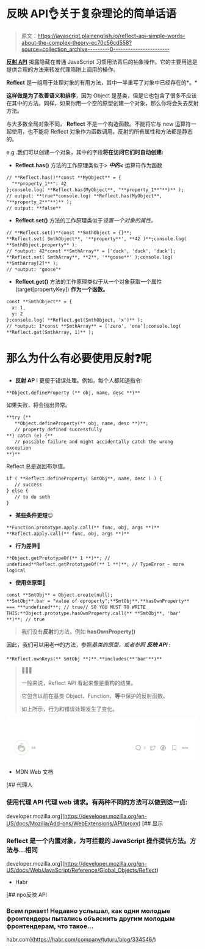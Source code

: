 # 反映 API👌关于复杂理论的简单话语

> 原文：<https://javascript.plainenglish.io/reflect-api-simple-words-about-the-complex-theory-ec70c56cd558?source=collection_archive---------0----------------------->

[**反射 API**](https://developer.mozilla.org/en-US/docs/Web/JavaScript/Reference/Global_Objects/Reflect) 揭露隐藏在普通 JavaScript 习惯用法背后的抽象操作。它的主要用途是提供合理的方法来转发代理陷阱上调用的操作。

**Reflect** 是一组用于处理对象的有用方法，其中一半重写了对象中已经存在的*。*

**这样做是为了改善语义和排序**，因为 Object 是基类，但是它也包含了很多不应该在其中的方法。同样，如果你用一个空的原型创建一个对象，那么你将会失去反射方法。

与大多数全局对象不同， **Reflect** 不是一个构造函数。不能将它与 new 运算符一起使用，也不能将 Reflect 对象作为函数调用。反射的所有属性和方法都是静态的。

e.g .我们可以创建一个对象，其中的字段**将在访问它们时自动创建:**

*   **Reflect.has()** 方法的工作原理类似于> ***中的<*** 运算符作为函数

```
// **Reflect.has()**const **MyObject** = {
  "**property_1**": 42
};console.log( **Reflect.has(MyObject**, "**property_1**"**)** );
// output: **true**console.log( **Reflect.has(MyObject**, "**property_2**"**)** );
// output: **false**
```

*   **Reflect.set()** 方法的工作原理类似于*设置一个对象的属性。*

```
// **Reflect.set()**const **SmthObject = {}**;
**Reflect.set( SmthObject**, '**property**', **42 )**;console.log( **SmthObject.property** );
// *output: 42*const **SmthArray** = ['duck', 'duck', 'duck'];
**Reflect.set( SmthArray**, **2**, '**goose**' );console.log( **SmthArray[2]** );
// *output: "goose"*
```

*   **Reflect.get()** 方法的工作原理类似于从一个对象获取一个属性(target[propertyKey]) **作为一个函数。**

```
const **SmthObject** = {
  x: 1,
  y: 2
};console.log( **Reflect.get(SmthObject, 'x')** );
// *output: 1*const **SmthArray** = ['zero', 'one'];console.log( **Reflect.get(SmthArray, 1)** );
```

# 那么为什么有必要使用反射❓呢

*   **反射 AP** I 更便于错误处理。例如，每个人都知道指令:

```
**Object.defineProperty (** obj, name, desc **)**
```

如果失败，将会抛出异常。

```
**try {**
   **Object.defineProperty(** obj, name, desc **)**;
   // property defined successfully
**} catch (e) {**
   // possible failure and might accidentally catch the wrong exception
**}**
```

Reflect 总是返回布尔值。

```
if ( **Reflect.defineProperty( SmtObj**, name, desc ) ) {
   // success
} else {
   // to do smth
}
```

*   **某些条件更短**😉

```
**Function.prototype.apply.call(** func, obj, args **)** **Reflect.apply.call(** func, obj, args **)**
```

*   **行为差异**💪

```
**Object.getPrototypeOf(** 1 **)**; // undefined**Reflect.getPrototypeOf(** 1 **)**; // TypeError - more logical 
```

*   **使用空原型**🥛

```
const **SmtObj** = Object.create(null);
**SmtObj**.bar = "value of eproperty";**SmtObj**.**hasOwnProperty** === ***undefined***; // true// SO YOU MUST TO WRITE THIS:**Object.prototype.hasOwnProperty.call(** **SmtObj**, 'bar' **)**; // true
```

> 我们没有**反射**的方法，例如 **hasOwnProperty()**

因此，我们可以用老🗝️的方法，参照*基类的原型，或者参照* ***反映 API* :**

```
**Reflect.ownKeys(** SmtObj **)**.**includes(**'bar'**)**
```

> 👏👏👏
> 
> 一般来说，Reflect API 看起来像是重构的结果。
> 
> 它包含以前在基类 Object、Function、**等**中保护的反射函数。
> 
> 如上所示，行为和错误处理发生了变化。

![](img/9d9154a4566ec3f663b7350d8b0fac28.png)

*   MDN Web 文档

[](https://developer.mozilla.org/en-US/docs/Mozilla/Add-ons/WebExtensions/API/proxy) [## 代理人

### 使用代理 API 代理 web 请求。有两种不同的方法可以做到这一点:

developer.mozilla.org](https://developer.mozilla.org/en-US/docs/Mozilla/Add-ons/WebExtensions/API/proxy) [](https://developer.mozilla.org/en-US/docs/Web/JavaScript/Reference/Global_Objects/Reflect) [## 显示

### Reflect 是一个内置对象，为可拦截的 JavaScript 操作提供方法。方法与…相同

developer.mozilla.org](https://developer.mozilla.org/en-US/docs/Web/JavaScript/Reference/Global_Objects/Reflect) 

*   Habr

[](https://habr.com/company/tuturu/blog/334546/) [## про反映 API

### Всем привет! Недавно услышал, как одни молодые фронтендеры пытались объяснить другим молодым фронтендерам, что такое…

habr.com](https://habr.com/company/tuturu/blog/334546/)